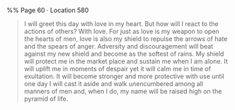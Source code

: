 %% Page 60 · Location 580 
> I will greet this day with love in my heart. But how will I react to the actions of others? With love. For just as love is my weapon to open the hearts of men, love is also my shield to repulse the arrows of hate and the spears of anger. Adversity and discouragement will beat against my new shield and become as the softest of rains. My shield will protect me in the market place and sustain me when I am alone. It will uplift me in moments of despair yet it will calm me in time of exultation. It will become stronger and more protective with use until one day I will cast it aside and walk unencumbered among all manners of men and, when I do, my name will be raised high on the pyramid of life. 